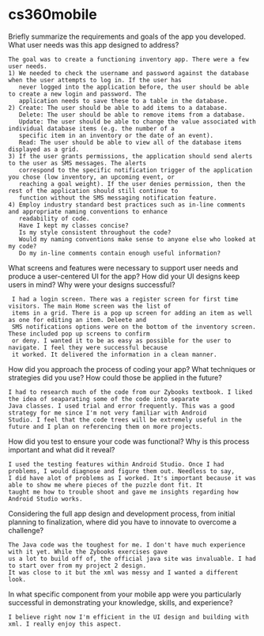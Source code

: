 # cs360mobile

Briefly summarize the requirements and goals of the app you developed. What user needs was this app designed to address?

    The goal was to create a functioning inventory app. There were a few user needs. 
    1) We needed to check the username and password against the database when the user attempts to log in. If the user has 
       never logged into the application before, the user should be able to create a new login and password. The 
       application needs to save these to a table in the database. 
    2) Create: The user should be able to add items to a database.
       Delete: The user should be able to remove items from a database.
       Update: The user should be able to change the value associated with individual database items (e.g. the number of a 
       specific item in an inventory or the date of an event). 
       Read: The user should be able to view all of the database items displayed as a grid.
    3) If the user grants permissions, the application should send alerts to the user as SMS messages. The alerts 
       correspond to the specific notification trigger of the application you chose (low inventory, an upcoming event, or
       reaching a goal weight). If the user denies permission, then the rest of the application should still continue to 
       function without the SMS messaging notification feature.
    4) Employ industry standard best practices such as in-line comments and appropriate naming conventions to enhance 
       readability of code.
       Have I kept my classes concise?
       Is my style consistent throughout the code?
       Would my naming conventions make sense to anyone else who looked at my code?
       Do my in-line comments contain enough useful information?

What screens and features were necessary to support user needs and produce a user-centered UI for the app? How did your UI designs keep users in mind? Why were your designs successful?
    
     I had a login screen. There was a register screen for first time visitors. The main Home screen was the list of 
     items in a grid. There is a pop up screen for adding an item as well as one for editing an item. Deleete and 
     SMS notifications options were on the bottom of the inventory screen. These included pop up screens to confirm 
     or deny. I wanted it to be as easy as possible for the user to navigate. I feel they were successful because 
     it worked. It delivered the information in a clean manner.

How did you approach the process of coding your app? What techniques or strategies did you use? How could those be applied in the future?

    I had to research much of the code from our Zybooks textbook. I liked the idea of seaparating some of the code into separate 
    Java classes. I used trial and error frequently. This was a good strategy for me since I'm not very familiar with Android
    Studio. I feel that the code trees will be extremely useful in the future and I plan on referencing them on more projects.

How did you test to ensure your code was functional? Why is this process important and what did it reveal?

    I used the testing features within Android Studio. Once I had problems, I would diagnose and figure them out. Needless to say,
    I did have alot of problems as I worked. It's important because it was able to show me where pieces of the puzzle dont fit. It
    taught me how to trouble shoot and gave me insights regarding how Android Studio works.

Considering the full app design and development process, from initial planning to finalization, where did you have to innovate to overcome a challenge?

    The Java code was the toughest for me. I don't have much experience with it yet. While the Zybooks exercises gave 
    us a lot to build off of, the official java site was invaluable. I had to start over from my project 2 design. 
    It was close to it but the xml was messy and I wanted a different look. 
    

In what specific component from your mobile app were you particularly successful in demonstrating your knowledge, skills, and experience?

    I believe right now I'm efficient in the UI design and building with xml. I really enjoy this aspect.

